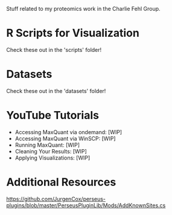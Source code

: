 Stuff related to my proteomics work in the Charlie Fehl Group.

# R Scripts for Visualization
Check these out in the 'scripts' folder!

# Datasets
Check these out in the 'datasets' folder!

# YouTube Tutorials
- Accessing MaxQuant via ondemand: [WIP]
- Accessing MaxQuant via WinSCP: [WIP]
- Running MaxQuant: [WIP]
- Cleaning Your Results: [WIP]
- Applying Visualizations: [WIP]

# Additional Resources
https://github.com/JurgenCox/perseus-plugins/blob/master/PerseusPluginLib/Mods/AddKnownSites.cs
